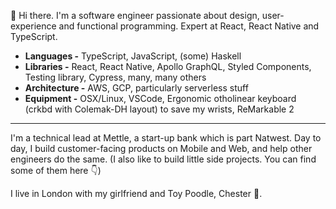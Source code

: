 :wave: Hi there. I'm a software engineer passionate about design, user-experience and functional programming. Expert at React, React Native and TypeScript.

- **Languages -** TypeScript, JavaScript, (some) Haskell
- **Libraries -** React, React Native, Apollo GraphQL, Styled Components, Testing library, Cypress, many, many others
- **Architecture -** AWS, GCP, particularly serverless stuff
- **Equipment -** OSX/Linux, VSCode, Ergonomic otholinear keyboard (crkbd with Colemak-DH layout) to save my wrists, ReMarkable 2

---

I'm a technical lead at Mettle, a start-up bank which is part Natwest. Day to day, I build customer-facing products on Mobile and Web, and help other engineers do the same. (I also like to build little side projects. You can find some of them here 👇)

I live in London with my girlfriend and Toy Poodle, Chester 🐩.
